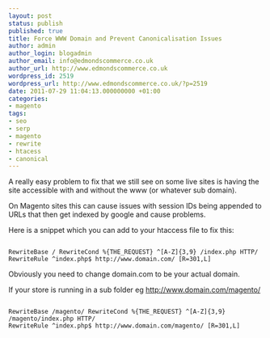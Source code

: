 ```yaml
---
layout: post
status: publish
published: true
title: Force WWW Domain and Prevent Canonicalisation Issues
author: admin
author_login: blogadmin
author_email: info@edmondscommerce.co.uk
author_url: http://www.edmondscommerce.co.uk
wordpress_id: 2519
wordpress_url: http://www.edmondscommerce.co.uk/?p=2519
date: 2011-07-29 11:04:13.000000000 +01:00
categories:
- magento
tags:
- seo
- serp
- magento
- rewrite
- htacess
- canonical
---
```

A really easy problem to fix that we still see on some live sites is having the site accessible with and without the www (or whatever sub domain).

On Magento sites this can cause issues with session IDs being appended to URLs that then get indexed by google and cause problems.

Here is a snippet which you can add to your htaccess file to fix this:
```

RewriteBase / RewriteCond %{THE_REQUEST} ^[A-Z]{3,9} /index.php HTTP/
RewriteRule ^index.php$ http://www.domain.com/ [R=301,L]

```

Obviously you need to change domain.com to be your actual domain.

If your store is running in a sub folder eg http://www.domain.com/magento/

```

RewriteBase /magento/ RewriteCond %{THE_REQUEST} ^[A-Z]{3,9} /magento/index.php HTTP/
RewriteRule ^index.php$ http://www.domain.com/magento/ [R=301,L]

```
